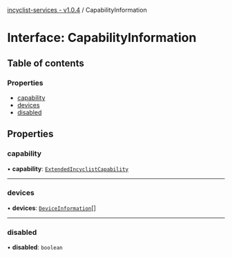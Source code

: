 [incyclist-services - v1.0.4](../README.md) / CapabilityInformation

# Interface: CapabilityInformation

## Table of contents

### Properties

- [capability](CapabilityInformation.md#capability)
- [devices](CapabilityInformation.md#devices)
- [disabled](CapabilityInformation.md#disabled)

## Properties

### capability

• **capability**: [`ExtendedIncyclistCapability`](../README.md#extendedincyclistcapability)

___

### devices

• **devices**: [`DeviceInformation`](DeviceInformation.md)[]

___

### disabled

• **disabled**: `boolean`
